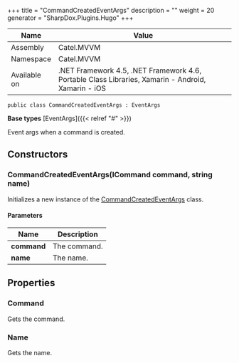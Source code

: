 

+++
title = "CommandCreatedEventArgs" 
description = ""
weight = 20
generator = "SharpDox.Plugins.Hugo"
+++

Name|Value
---|---
Assembly|Catel.MVVM
Namespace|Catel.MVVM
Available on|.NET Framework 4.5, .NET Framework 4.6, Portable Class Libraries, Xamarin - Android, Xamarin - iOS

```
public class CommandCreatedEventArgs : EventArgs
```

**Base types**
[EventArgs]({{&lt; relref "#" &gt;}})

Event args when a command is created.

## Constructors

### CommandCreatedEventArgs(ICommand command, string name)

Initializes a new instance of the [CommandCreatedEventArgs](#) class.

#### Parameters

Name|Description
---|---
**command**|The command.
**name**|The name.

## Properties

### Command

Gets the command.

### Name

Gets the name.

